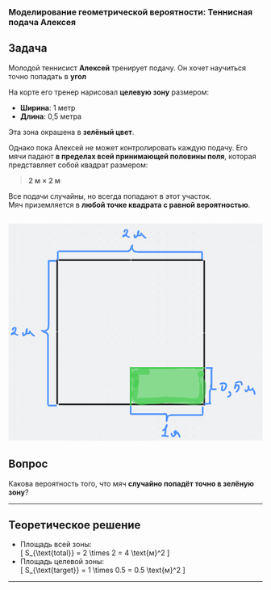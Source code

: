 ### Моделирование геометрической вероятности: Теннисная подача Алексея

## Задача

Молодой теннисист **Алексей** тренирует подачу. Он хочет научиться точно попадать в **угол**

На корте его тренер нарисовал **целевую зону** размером:

- **Ширина**: 1 метр  
- **Длина**: 0,5 метра  

Эта зона окрашена в **зелёный цвет**.

Однако пока Алексей не может контролировать каждую подачу. Его мячи падают **в пределах всей принимающей половины поля**, которая представляет собой квадрат размером:

> **2 м × 2 м**

Все подачи случайны, но всегда попадают в этот участок.  
Мяч приземляется в **любой точке квадрата с равной вероятностью**.

![](https://github.com/Saw1y/TheoryOfProbability/blob/main/Geometric%20Probability/tennis.png)
---

## Вопрос

Какова вероятность того, что мяч **случайно попадёт точно в зелёную зону**?

---

## Теоретическое решение

- Площадь всей зоны:  
  \[
  S_{\text{total}} = 2 \times 2 = 4  \text{м}^2
  \]
- Площадь целевой зоны:  
  \[
  S_{\text{target}} = 1 \times 0.5 = 0.5  \text{м}^2
  \]


---
